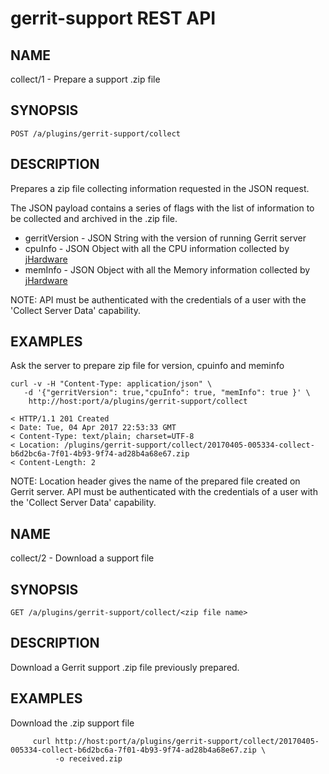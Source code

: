 gerrit-support REST API
==============================

NAME
----
collect/1 - Prepare a support .zip file

SYNOPSIS
--------
```
POST /a/plugins/gerrit-support/collect
```

DESCRIPTION
-----------
Prepares a zip file collecting information requested in the JSON request.

The JSON payload contains a series of flags with the list of information to be
collected and archived in the .zip file.

- gerritVersion - JSON String with the version of running Gerrit server
- cpuInfo - JSON Object with all the CPU information collected by [jHardware](https://github.com/profesorfalken/jHardware)
- memInfo - JSON Object with all the Memory information collected by [jHardware](https://github.com/profesorfalken/jHardware)

NOTE: API must be authenticated with the credentials of a user with the
'Collect Server Data' capability.

EXAMPLES
--------

Ask the server to prepare zip file for version, cpuinfo and meminfo

```
curl -v -H "Content-Type: application/json" \
   -d '{"gerritVersion": true,"cpuInfo": true, "memInfo": true }' \
    http://host:port/a/plugins/gerrit-support/collect

< HTTP/1.1 201 Created
< Date: Tue, 04 Apr 2017 22:53:33 GMT
< Content-Type: text/plain; charset=UTF-8
< Location: /plugins/gerrit-support/collect/20170405-005334-collect-b6d2bc6a-7f01-4b93-9f74-ad28b4a68e67.zip
< Content-Length: 2

```
NOTE: Location header gives the name of the prepared file created on Gerrit
server. API must be authenticated with the credentials of a user with the
'Collect Server Data' capability.


NAME
----
collect/2 - Download a support file

SYNOPSIS
--------
```
GET /a/plugins/gerrit-support/collect/<zip file name>
```

DESCRIPTION
-----------
Download a Gerrit support .zip file previously prepared.

EXAMPLES
--------

Download the .zip support file

```
     curl http://host:port/a/plugins/gerrit-support/collect/20170405-005334-collect-b6d2bc6a-7f01-4b93-9f74-ad28b4a68e67.zip \
          -o received.zip
```

